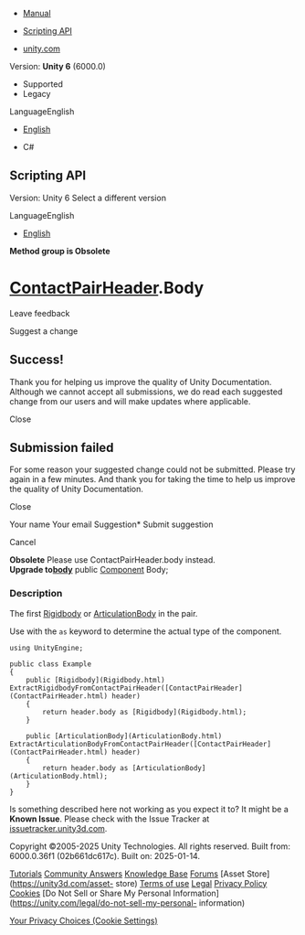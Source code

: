 [ ]()

  * [Manual](../Manual/index.html)
  * [Scripting API](../ScriptReference/index.html)

  * [unity.com](https://unity.com/)

Version: **Unity 6** (6000.0)

  * Supported
  * Legacy

LanguageEnglish

  * [English]()

  * C#

[ ](https://docs.unity3d.com)

## Scripting API

Version: Unity 6 Select a different version

LanguageEnglish

  * [English]()

**Method group is Obsolete**  

#  [ContactPairHeader](ContactPairHeader.html).Body

Leave feedback

Suggest a change

## Success!

Thank you for helping us improve the quality of Unity Documentation. Although
we cannot accept all submissions, we do read each suggested change from our
users and will make updates where applicable.

Close

## Submission failed

For some reason your suggested change could not be submitted. Please <a>try
again</a> in a few minutes. And thank you for taking the time to help us
improve the quality of Unity Documentation.

Close

Your name Your email Suggestion* Submit suggestion

Cancel

[ ]()

**Obsolete** Please use ContactPairHeader.body instead.  
**Upgrade to[body](ContactPairHeader-body.html)** public
[Component](Component.html) Body;

### Description

The first [Rigidbody](Rigidbody.html) or
[ArticulationBody](ArticulationBody.html) in the pair.

Use with the `as` keyword to determine the actual type of the component.

    
    
    using UnityEngine;  
      
    public class Example
    {
        public [Rigidbody](Rigidbody.html) ExtractRigidbodyFromContactPairHeader([ContactPairHeader](ContactPairHeader.html) header)
        {
            return header.body as [Rigidbody](Rigidbody.html);
        }  
      
        public [ArticulationBody](ArticulationBody.html) ExtractArticulationBodyFromContactPairHeader([ContactPairHeader](ContactPairHeader.html) header)
        {
            return header.body as [ArticulationBody](ArticulationBody.html);
        }
    }
    

Is something described here not working as you expect it to? It might be a
**Known Issue**. Please check with the Issue Tracker at
[issuetracker.unity3d.com](https://issuetracker.unity3d.com).

Copyright ©2005-2025 Unity Technologies. All rights reserved. Built from:
6000.0.36f1 (02b661dc617c). Built on: 2025-01-14.

[Tutorials](https://unity3d.com/learn) [Community
Answers](https://answers.unity3d.com) [Knowledge
Base](https://support.unity3d.com/hc/en-us)
[Forums](https://forum.unity3d.com) [Asset Store](https://unity3d.com/asset-
store) [Terms of use](https://docs.unity3d.com/Manual/TermsOfUse.html)
[Legal](https://unity.com/legal) [Privacy
Policy](https://unity.com/legal/privacy-policy)
[Cookies](https://unity.com/legal/cookie-policy) [Do Not Sell or Share My
Personal Information](https://unity.com/legal/do-not-sell-my-personal-
information)

[Your Privacy Choices (Cookie Settings)](javascript:void\(0\);)

